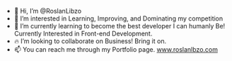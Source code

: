 - 👋 Hi, I’m @RoslanLibzo
- 👀 I’m interested in Learning, Improving, and Dominating my competition
- 🌱 I’m currently learning to become the best developer I can humanly Be!  Currently Interested in Front-end Development.
- :fire: I’m looking to collaborate on Business! Bring it on.
- 📫 You can reach me through my Portfolio page.  www.roslanlbzo.com

<!---
RoslanLibzo/RoslanLibzo is a ✨ special ✨ repository because its `README.md` (this file) appears on your GitHub profile.
You can click the Preview link to take a look at your changes.
--->
